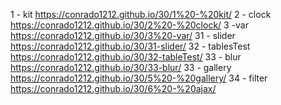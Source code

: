 1 - kit https://conrado1212.github.io/30/1%20-%20kit/
2 - clock https://conrado1212.github.io/30/2%20-%20clock/
3 -var  https://conrado1212.github.io/30/3%20-var/
31 - slider https://conrado1212.github.io/30/31-slider/
32 - tablesTest https://conrado1212.github.io/30/32-tableTest/
33 - blur https://conrado1212.github.io/30/33-blur/
33 - gallery  https://conrado1212.github.io/30/5%20-%20gallery/
34 - filter https://conrado1212.github.io/30/6%20-%20ajax/
